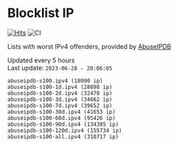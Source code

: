 # Blocklist IP

[![Hits](https://hits.seeyoufarm.com/api/count/incr/badge.svg?url=https%3A%2F%2Fgithub.com%2Fborestad%2Fblocklist-ip%2F&count_bg=%2379C83D&title_bg=%23555555&icon=&icon_color=%23E7E7E7&title=hits&edge_flat=false)](https://hits.seeyoufarm.com)  ![CI](https://img.shields.io/github/workflow/status/borestad/blocklist-ip/CI?style=flat-square)

Lists with worst IPv4 offenders, provided by [AbuseIPDB](https://www.abuseipdb.com/)

<!-- FOOTER-PLACEHOLDER -->
Updated every 5 hours<br>
Last update: `2023-06-28 - 20:06:05`
```
abuseipdb-s100.ipv4 (18090 ip)
abuseipdb-s100-1d.ipv4 (28898 ip)
abuseipdb-s100-2d.ipv4 (32478 ip)
abuseipdb-s100-3d.ipv4 (34662 ip)
abuseipdb-s100-7d.ipv4 (39652 ip)
abuseipdb-s100-30d.ipv4 (41653 ip)
abuseipdb-s100-60d.ipv4 (95426 ip)
abuseipdb-s100-90d.ipv4 (134385 ip)
abuseipdb-s100-120d.ipv4 (155734 ip)
abuseipdb-s100-all.ipv4 (310717 ip)
```

